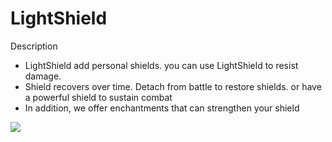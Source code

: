 # LightShield

Description
- LightShield add personal shields. you can use LightShield to resist damage.
- Shield recovers over time. Detach from battle to restore shields. or have a powerful shield to sustain combat
- In addition, we offer enchantments that can strengthen your shield


[![](https://img.shields.io/modrinth/dt/9hCrk9ym?logo=modrinth&logoColor=%23000000&label=Modrinth&labelColor=%2300AF5C&color=%23555555)](https://modrinth.com/mod/lightshield)
